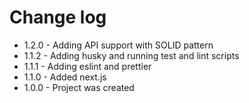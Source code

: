 # Change log

- 1.2.0 - Adding API support with SOLID pattern
- 1.1.2 - Adding husky and running test and lint scripts
- 1.1.1 - Adding eslint and prettier
- 1.1.0 - Added next.js
- 1.0.0 - Project was created